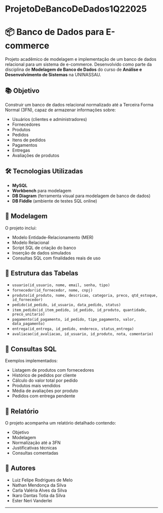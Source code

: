 # ProjetoDeBancoDeDados1Q22025
# 📦 Banco de Dados para E-commerce

Projeto acadêmico de modelagem e implementação de um banco de dados relacional para um sistema de e-commerce. Desenvolvido como parte da disciplina de **Modelagem de Banco de Dados** do curso de **Análise e Desenvolvimento de Sistemas** na UNINASSAU.

## 📚 Objetivo

Construir um banco de dados relacional normalizado até a Terceira Forma Normal (3FN), capaz de armazenar informações sobre:

- Usuários (clientes e administradores)
- Fornecedores
- Produtos
- Pedidos
- Itens de pedidos
- Pagamentos
- Entregas
- Avaliações de produtos

## 🛠️ Tecnologias Utilizadas

- **MySQL**
- **Workbench** para modelagem
- **DB Diagram** (ferramenta visual para modelagem de banco de dados)
- **DB Fiddle** (ambiente de testes SQL online)

## 📐 Modelagem

O projeto inclui:

- Modelo Entidade-Relacionamento (MER)
- Modelo Relacional
- Script SQL de criação do banco
- Inserção de dados simulados
- Consultas SQL com finalidades reais de uso

## 📁 Estrutura das Tabelas

- `usuario(id_usuario, nome, email, senha, tipo)`
- `fornecedor(id_fornecedor, nome, cnpj)`
- `produto(id_produto, nome, descricao, categoria, preco, qtd_estoque, id_fornecedor)`
- `pedido(id_pedido, id_usuario, data_pedido, status)`
- `item_pedido(id_item_pedido, id_pedido, id_produto, quantidade, preco_unitario)`
- `pagamento(id_pagamento, id_pedido, tipo_pagamento, valor, data_pagamento)`
- `entrega(id_entrega, id_pedido, endereco, status_entrega)`
- `avaliacao(id_avaliacao, id_usuario, id_produto, nota, comentario)`

## 🧪 Consultas SQL

Exemplos implementados:

- Listagem de produtos com fornecedores
- Histórico de pedidos por cliente
- Cálculo do valor total por pedido
- Produtos mais vendidos
- Média de avaliações por produto
- Pedidos com entrega pendente

## 📄 Relatório

O projeto acompanha um relatório detalhado contendo:

- Objetivo
- Modelagem
- Normalização até a 3FN
- Justificativas técnicas
- Consultas comentadas

## 👥 Autores

- Luiz Felipe Rodrigues de Melo
- Nathan Mendonça da Silva
- Carla Valéria Alves da Silva
- Ikaro Dantas Totia da Silva
- Ester Neri Vanderlei
---
